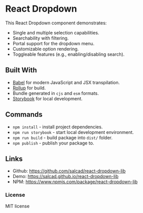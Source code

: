 # React Dropdown

This React Dropdown component demonstrates:

- Single and multiple selection capabilities.
- Searchability with filtering.
- Portal support for the dropdown menu.
- Customizable option rendering.
- Toggleable features (e.g., enabling/disabling search).

## Built With
- [Babel](https://babeljs.io/) for modern JavaScript and JSX transpilation.
- [Rollup](https://rollupjs.org/) for build.
- Bundle generated in `cjs` and `esm` formats.
- [Storybook](https://storybook.js.org/) for local development.

## Commands
- `npm install` - install project dependencies.
- `npm run storybook` - start local development environment.
- `npm run build` - build package into `dist/` folder.
- `npm publish` - publish your package to.

## Links

- Github: https://github.com/salcad/react-dropdown-lib
- Demo: https://salcad.github.io/react-dropdown-lib
- NPM: https://www.npmjs.com/package/react-dropdown-lib

### License
MIT license
